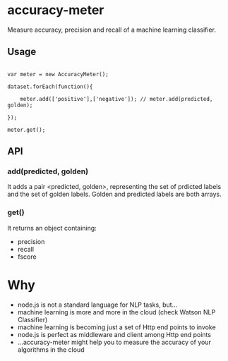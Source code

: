 # accuracy-meter


Measure accuracy, precision and recall of a machine learning classifier.

## Usage

```

var meter = new AccuracyMeter();

dataset.forEach(function(){

	meter.add(['positive'],['negative']); // meter.add(predicted, golden);

});

meter.get();

```

## API

### add(predicted, golden)

It adds a pair <predicted, golden>, representing the set of prdicted labels and the set of golden labels. Golden and predicted labels are both arrays.

### get()

It returns an object containing:
* precision
* recall
* fscore

# Why

* node.js is not a standard language for NLP tasks, but...
* machine learning is more and more in the cloud (check Watson NLP Classifier)
* machine learning is becoming just a set of Http end points to invoke
* node.js is perfect as middleware and client among Http end points
* ...accuracy-meter might help you to measure the accuracy of your algorithms in the cloud

